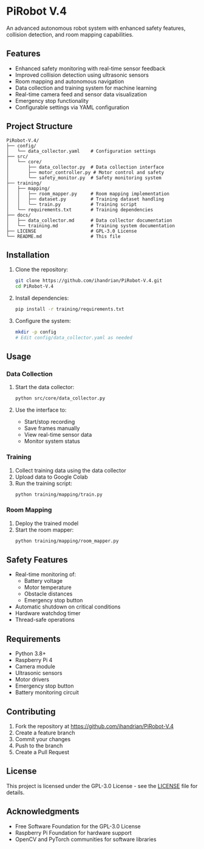 # PiRobot V.4

An advanced autonomous robot system with enhanced safety features, collision detection, and room mapping capabilities.

## Features

- Enhanced safety monitoring with real-time sensor feedback
- Improved collision detection using ultrasonic sensors
- Room mapping and autonomous navigation
- Data collection and training system for machine learning
- Real-time camera feed and sensor data visualization
- Emergency stop functionality
- Configurable settings via YAML configuration

## Project Structure

```
PiRobot-V.4/
├── config/
│   └── data_collector.yaml    # Configuration settings
├── src/
│   └── core/
│       ├── data_collector.py  # Data collection interface
│       ├── motor_controller.py # Motor control and safety
│       └── safety_monitor.py  # Safety monitoring system
├── training/
│   ├── mapping/
│   │   ├── room_mapper.py     # Room mapping implementation
│   │   ├── dataset.py         # Training dataset handling
│   │   └── train.py           # Training script
│   └── requirements.txt       # Training dependencies
├── docs/
│   ├── data_collector.md      # Data collector documentation
│   └── training.md            # Training system documentation
├── LICENSE                    # GPL-3.0 License
└── README.md                  # This file
```

## Installation

1. Clone the repository:
   ```bash
   git clone https://github.com/ihandrian/PiRobot-V.4.git
   cd PiRobot-V.4
   ```

2. Install dependencies:
   ```bash
   pip install -r training/requirements.txt
   ```

3. Configure the system:
   ```bash
   mkdir -p config
   # Edit config/data_collector.yaml as needed
   ```

## Usage

### Data Collection
1. Start the data collector:
   ```bash
   python src/core/data_collector.py
   ```

2. Use the interface to:
   - Start/stop recording
   - Save frames manually
   - View real-time sensor data
   - Monitor system status

### Training
1. Collect training data using the data collector
2. Upload data to Google Colab
3. Run the training script:
   ```bash
   python training/mapping/train.py
   ```

### Room Mapping
1. Deploy the trained model
2. Start the room mapper:
   ```bash
   python training/mapping/room_mapper.py
   ```

## Safety Features

- Real-time monitoring of:
  - Battery voltage
  - Motor temperature
  - Obstacle distances
  - Emergency stop button
- Automatic shutdown on critical conditions
- Hardware watchdog timer
- Thread-safe operations

## Requirements

- Python 3.8+
- Raspberry Pi 4
- Camera module
- Ultrasonic sensors
- Motor drivers
- Emergency stop button
- Battery monitoring circuit

## Contributing

1. Fork the repository at https://github.com/ihandrian/PiRobot-V.4
2. Create a feature branch
3. Commit your changes
4. Push to the branch
5. Create a Pull Request

## License

This project is licensed under the GPL-3.0 License - see the [LICENSE](LICENSE) file for details.

## Acknowledgments

- Free Software Foundation for the GPL-3.0 License
- Raspberry Pi Foundation for hardware support
- OpenCV and PyTorch communities for software libraries
